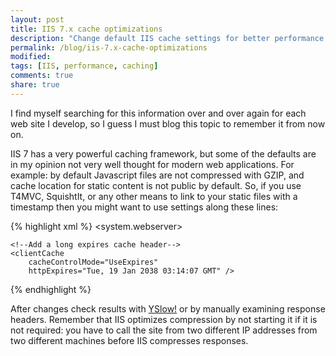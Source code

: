 ```yaml
---
layout: post
title: IIS 7.x cache optimizations
description: "Change default IIS cache settings for better performance."
permalink: /blog/iis-7.x-cache-optimizations
modified: 
tags: [IIS, performance, caching]
comments: true
share: true
---
```


I find myself searching for this information over and over again for each web 
site I develop, so I guess I must blog this topic to remember it from now on.

IIS 7 has a very powerful caching framework, but some of the defaults are in my 
opinion not very well thought for modern web applications. For example: by 
default Javascript files are not compressed with GZIP, and cache location for 
static content is not public by default. So, if you use T4MVC, SquishtIt, or 
any other means to link to your static files with a timestamp then you might 
want to use settings along these lines:

{% highlight xml %}
<system.webserver>
  <!-- Omitted Some settings for brevity-->
  <!-- ... -->
  <httpProtocol>
    <customHeaders>
      <!-- Remove notion about ASP.NET -->
      <remove 
        name="X-Powered-By" />
    </customHeaders>
  </httpProtocol>
  <staticContent>
    <!--Enable gzipping JS by changing the mime type. 
    The IIS default mime type is not gzipped-->
    <remove 
        fileExtension=".js" />
    <mimeMap 
        fileExtension=".js" 
        mimeType="text/javascript" />
    
    <!--Add a long expires cache header-->
    <clientCache 
        cacheControlMode="UseExpires" 
        httpExpires="Tue, 19 Jan 2038 03:14:07 GMT" />
  </staticContent>
  <urlCompression
        doDynamicCompression="true" 
        doStaticCompression="true"
        dynamicCompressionBeforeCache="true"/>
  <caching>
    <profiles>
      <add 
        extension=".gif" 
        policy="CacheUntilChange" 
        kernelCachePolicy="CacheUntilChange" 
        location="Any" />
      <add 
        extension=".ico" 
        policy="CacheUntilChange" 
        kernelCachePolicy="CacheUntilChange" 
        location="Any" />
      <add 
        extension=".png" 
        policy="CacheUntilChange" 
        kernelCachePolicy="CacheUntilChange" 
        location="Any" />
      <add 
        extension=".js" 
        policy="CacheUntilChange" 
        kernelCachePolicy="CacheUntilChange" 
        location="Any" />
      <add 
        extension=".css" 
        policy="CacheUntilChange" 
        kernelCachePolicy="CacheUntilChange" 
        location="Any" />
    </profiles>
  </caching>
</system.webserver>
{% endhighlight %}

After changes check results with [YSlow!](http://developer.yahoo.com/yslow/) or by manually examining response headers. 
Remember that IIS optimizes compression by not starting it if it is not required: 
you have to call the site from two different IP addresses from two different machines 
before IIS compresses responses.